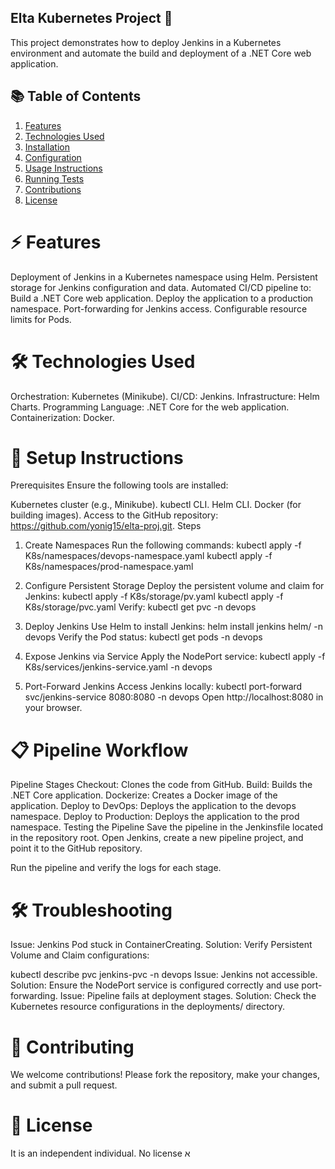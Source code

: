 ## Elta Kubernetes Project 🚀
This project demonstrates how to deploy Jenkins in a Kubernetes environment and automate the build and deployment of a .NET Core web application.


## 📚 Table of Contents
1. [Features](#features)
2. [Technologies Used](#technologies-used)
3. [Installation](#installation)
4. [Configuration](#configuration)
5. [Usage Instructions](#usage-instructions)
6. [Running Tests](#running-tests)
7. [Contributions](#contributions)
8. [License](#license)


# <a name="features"></a>⚡ Features
Deployment of Jenkins in a Kubernetes namespace using Helm.
Persistent storage for Jenkins configuration and data.
Automated CI/CD pipeline to:
Build a .NET Core web application.
Deploy the application to a production namespace.
Port-forwarding for Jenkins access.
Configurable resource limits for Pods.
# <a name="technologies-used"></a>🛠️ Technologies Used
Orchestration: Kubernetes (Minikube).
CI/CD: Jenkins.
Infrastructure: Helm Charts.
Programming Language: .NET Core for the web application.
Containerization: Docker.
# <a name="setup-instructions"></a>🔧 Setup Instructions
Prerequisites
Ensure the following tools are installed:

Kubernetes cluster (e.g., Minikube).
kubectl CLI.
Helm CLI.
Docker (for building images).
Access to the GitHub repository: https://github.com/yonig15/elta-proj.git.
Steps
1. Create Namespaces
Run the following commands:
kubectl apply -f K8s/namespaces/devops-namespace.yaml
kubectl apply -f K8s/namespaces/prod-namespace.yaml

3. Configure Persistent Storage
Deploy the persistent volume and claim for Jenkins:
kubectl apply -f K8s/storage/pv.yaml
kubectl apply -f K8s/storage/pvc.yaml
Verify:
kubectl get pvc -n devops

3. Deploy Jenkins
Use Helm to install Jenkins:
helm install jenkins helm/ -n devops
Verify the Pod status:
kubectl get pods -n devops

5. Expose Jenkins via Service
Apply the NodePort service:
kubectl apply -f K8s/services/jenkins-service.yaml -n devops

5. Port-Forward Jenkins
Access Jenkins locally:
kubectl port-forward svc/jenkins-service 8080:8080 -n devops
Open http://localhost:8080 in your browser.

# <a name="pipeline-workflow"></a>📋 Pipeline Workflow
Pipeline Stages
Checkout: Clones the code from GitHub.
Build: Builds the .NET Core application.
Dockerize: Creates a Docker image of the application.
Deploy to DevOps: Deploys the application to the devops namespace.
Deploy to Production: Deploys the application to the prod namespace.
Testing the Pipeline
Save the pipeline in the Jenkinsfile located in the repository root. Open Jenkins, create a new pipeline project, and point it to the GitHub repository.

Run the pipeline and verify the logs for each stage.

# <a name="troubleshooting"></a>🛠️ Troubleshooting
Issue: Jenkins Pod stuck in ContainerCreating.
Solution: Verify Persistent Volume and Claim configurations:

kubectl describe pvc jenkins-pvc -n devops
Issue: Jenkins not accessible.
Solution: Ensure the NodePort service is configured correctly and use port-forwarding.
Issue: Pipeline fails at deployment stages.
Solution: Check the Kubernetes resource configurations in the deployments/ directory.
# <a name="contributing"></a>👥 Contributing
We welcome contributions! Please fork the repository, make your changes, and submit a pull request.

# <a name="license"></a>📄 License
It is an independent individual. No license
א
